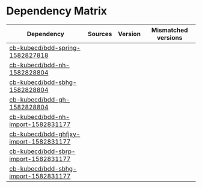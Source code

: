 # Dependency Matrix

Dependency | Sources | Version | Mismatched versions
---------- | ------- | ------- | -------------------
[cb-kubecd/bdd-spring-1582827818](https://github.com/cb-kubecd/bdd-spring-1582827818.git) |  | []() | 
[cb-kubecd/bdd-nh-1582828804](https://github.com/cb-kubecd/bdd-nh-1582828804.git) |  | []() | 
[cb-kubecd/bdd-sbhg-1582828804](https://github.com/cb-kubecd/bdd-sbhg-1582828804.git) |  | []() | 
[cb-kubecd/bdd-gh-1582828804](https://github.com/cb-kubecd/bdd-gh-1582828804.git) |  | []() | 
[cb-kubecd/bdd-nh-import-1582831177](https://github.com/cb-kubecd/bdd-nh-import-1582831177.git) |  | []() | 
[cb-kubecd/bdd-ghfjxy-import-1582831177](https://github.com/cb-kubecd/bdd-ghfjxy-import-1582831177.git) |  | []() | 
[cb-kubecd/bdd-sbrp-import-1582831177](https://github.com/cb-kubecd/bdd-sbrp-import-1582831177.git) |  | []() | 
[cb-kubecd/bdd-sbhg-import-1582831177](https://github.com/cb-kubecd/bdd-sbhg-import-1582831177.git) |  | []() | 
